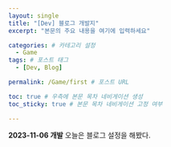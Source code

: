 ```yaml
---
layout: single
title: "[Dev] 블로그 개발지"
excerpt: "본문의 주요 내용을 여기에 입력하세요"

categories: # 카테고리 설정
  - Game
tags: # 포스트 태그
  - [Dev, Blog]

permalink: /Game/first # 포스트 URL

toc: true # 우측에 본문 목차 네비게이션 생성
toc_sticky: true # 본문 목차 네비게이션 고정 여부

---
```


**2023-11-06 개발**
오늘은 블로그 설정을 해봤다.